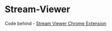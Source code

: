 Stream-Viewer
=============

Code behind - [Stream Viewer Chrome Extension](https://chrome.google.com/webstore/detail/stream-viewer/plnfhlmpanmpgalcajmlnmaikcemdjeo)
